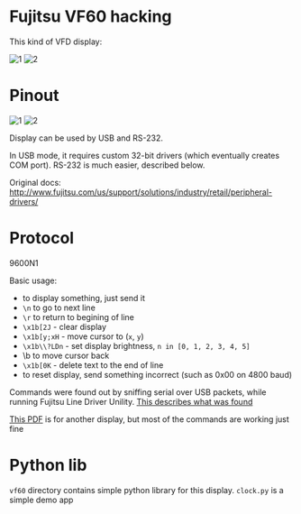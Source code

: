 # Fujitsu VF60 hacking

This kind of VFD display:

![1](./docs/1.jpg)
![2](./docs/2.jpg)

# Pinout

![1](./docs/back.jpg)
![2](./docs/front.jpg)

Display can be used by USB and RS-232.

In USB mode, it requires custom 32-bit drivers (which eventually creates COM port).
RS-232 is much easier, described below.

Original docs: http://www.fujitsu.com/us/support/solutions/industry/retail/peripheral-drivers/

# Protocol

9600N1

Basic usage:
 - to display something, just send it
 - `\n` to go to next line
 - `\r` to return to begining of line 
 - `\x1b[2J` - clear display
 - `\x1b[y;xH` - move cursor to (`x`, `y`)
 - `\x1b\\?LDn` - set display brightness, `n in [0, 1, 2, 3, 4, 5]`
 - \b to move cursor back
 - `\x1b[0K` - delete text to the end of line
 - to reset display, send something incorrect (such as 0x00 on 4800 baud)

Commands were found out by sniffing serial over USB packets, while running Fujitsu Line Driver Unility. [This describes what was found](./docs/fuji/data.txt)

[This PDF](./docs/EjN-ST-A10_LIUST-5X_CustomerDisplay.pdf) is for another display, but most of the commands are working just fine


# Python lib

`vf60` directory contains simple python library for this display.
`clock.py` is a simple demo app
